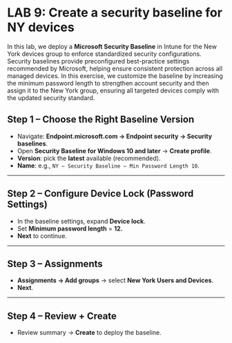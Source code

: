 # LAB 9: Create a security baseline for NY devices

In this lab, we deploy a **Microsoft Security Baseline** in Intune for the New York devices group to enforce standardized security configurations. Security baselines provide preconfigured best-practice settings recommended by Microsoft, helping ensure consistent protection across all managed devices. In this exercise, we customize the baseline by increasing the minimum password length to strengthen account security and then assign it to the New York group, ensuring all targeted devices comply with the updated security standard.

## **Step 1 – Choose the Right Baseline Version**

- Navigate: **Endpoint.microsoft.com → Endpoint security → Security baselines**.
- Open **Security Baseline for Windows 10 and later** → **Create profile**.
- **Version**: pick the **latest** available (recommended).
- **Name**: e.g., `NY – Security Baseline – Min Password Length 10`.

---

## **Step 2 – Configure Device Lock (Password Settings)**

- In the baseline settings, expand **Device lock**.
- Set **Minimum password length** = **12.**
- **Next** to continue.

---

## **Step 3 – Assignments**

- **Assignments → Add groups** → select **New York Users and Devices**.
- **Next**.

---

## **Step 4 – Review + Create**

- Review summary → **Create** to deploy the baseline.
